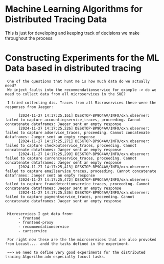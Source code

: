 # Machine Learning Algorithms for Distributed Tracing Data

This is just for developing and keeping track of decisions we make throughout the process

# Constructing Experiments for the ML Data based in distributed tracing

     One of the questions that hunt me is how much data do we actually need?
     We inject faults into the recommendationservice for example -> do we need to collect data from all microservices in the SUE?

     I tried collecting dis. Traces from all Microservices these were the responses from Jaeger:

          [2024-11-27 14:17:25,161] DESKTOP-BP9O4AV/INFO/oxn.observer: failed to capture accountingservice_traces, proceeding. Cannot concatenate dataframes: Jaeger sent an empty response
          [2024-11-27 14:17:25,226] DESKTOP-BP9O4AV/INFO/oxn.observer: failed to capture adservice_traces, proceeding. Cannot concatenate dataframes: Jaeger sent an empty response
          [2024-11-27 14:17:25,271] DESKTOP-BP9O4AV/INFO/oxn.observer: failed to capture checkoutservice_traces, proceeding. Cannot concatenate dataframes: Jaeger sent an empty response
          [2024-11-27 14:17:25,299] DESKTOP-BP9O4AV/INFO/oxn.observer: failed to capture currencyservice_traces, proceeding. Cannot concatenate dataframes: Jaeger sent an empty response
          [2024-11-27 14:17:25,413] DESKTOP-BP9O4AV/INFO/oxn.observer: failed to capture emailservice_traces, proceeding. Cannot concatenate dataframes: Jaeger sent an empty response
          [2024-11-27 14:17:25,472] DESKTOP-BP9O4AV/INFO/oxn.observer: failed to capture frauddetectionservice_traces, proceeding. Cannot concatenate dataframes: Jaeger sent an empty response
          [2024-11-27 14:17:25,536] DESKTOP-BP9O4AV/INFO/oxn.observer: failed to capture paymentservice_traces, proceeding. Cannot concatenate dataframes: Jaeger sent an empty response

     
     Microservices I got data from:
          - frontend
          - frontend-proxy
          - recommendationservice
          - cartservice
     
     For right now these are the the microservices that are also provoked from Locust.... andd the tasks defined in the experiment.

     ==> we need to define very good experiments for the distributed tracing Algorithm adn especially locust tasks.


          


